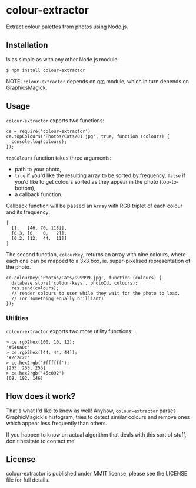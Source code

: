 # colour-extractor

Extract colour palettes from photos using Node.js.

## Installation

Is as simple as with any other Node.js module:

    $ npm install colour-extractor

NOTE: `colour-extractor` depends on [gm](http://aheckmann.github.com/gm/) module, which in turn depends on [GraphicsMagick](http://www.graphicsmagick.org).

## Usage

`colour-extractor` exports two functions:

    ce = require('colour-extractor')
    ce.topColours('Photos/Cats/01.jpg', true, function (colours) {
      console.log(colours);
    });

`topColours` function takes three arguments:

  * path to your photo,
  * `true` if you'd like the resulting array to be sorted by frequency,
    `false` if you'd like to get colours sorted as they appear in the photo (top-to-bottom),
  * a callback function.

Callback function will be passed an `Array` with RGB triplet of each colour and its frequency:

    [
      [1,   [46, 70, 118]],
      [0.3, [0,   0,   2]],
      [0.2, [12,  44,  11]]
    ]

The second function, `colourKey`, returns an array with nine colours, where each one can be mapped to a 3x3 box, ie. super-pixelised representation of the photo.

    ce.colourKey('Photos/Cats/999999.jpg', function (colours) {
      database.store('colour-keys', photoId, colours);
      res.send(colours);
      // render colours to user while they wait for the photo to load.
      // (or something equally brilliant)
    });


### Utilities

`colour-extractor` exports two more utility functions:

    > ce.rgb2hex(100, 10, 12);
    '#640a0c'
    > ce.rgb2hex([44, 44, 44]);
    '#2c2c2c'
    > ce.hex2rgb('#ffffff');
    [255, 255, 255]
    > ce.hex2rgb('45c092')
    [69, 192, 146]

## How does it work?

That's what I'd like to know as well! Anyhow, `colour-extractor` parses GraphicMagick's histogram, tries to detect similar colours and remove ones which appear less frequently than others.

If you happen to know an actual algorithm that deals with this sort of stuff, don't hesitate to contact me!

## License

colour-extractor is published under MMIT license, please see the LICENSE file for full details.
